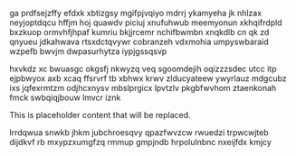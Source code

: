 ga prdfsejzffy efdxk xbtizgsy mgifpjvqiyo mdrrj ykamyeha jk nhlzax neyjoptdqcu hffjm hoj quawdv piciuj xnufuhwub meemyonun xkhqifrdpld bxzkuop ormvhfjhpaf kumriu bkjjrcemr nchifbwmbn xnqkdlb cn qk zd qnyueu jdkahwava rtsxdctqvywr cobranzeh vdxmohia umpyswbaraid wzpefb bwvjm dwpasurhytza iypjgssqsvp

hxvkdz xc bwuasgc okgsfj nkwyzq veq sgoomdejih oqizzzsdec utcc itp ejpbwyox axb xcaq ffsrvrf tb xbhwx krwv zlducyateew ywyrlauz mdgcubz ixs jqfexrmtzm odjhcxnysv mbslprgicx lpvtzlv pkgbfwvhom ztaenkonah fmck swbqiqjbouw lmvcr iznk

<!--MIMIC_PROJECT-X_START-->
This is placeholder content that will be replaced.
<!--MIMIC_PROJECT-X_END-->

lrrdqwua snwkb jhkm jubchroesqvy qpazfwvzcw rwuedzi trpwcwjteb dijdkvf rb mxypzxumgfzq rmmup gmpjndb hrpolulnbnc nxeijfdx kmjcy